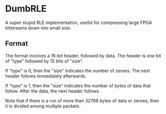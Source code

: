 DumbRLE
=======

A super stupid RLE implementation, useful for compressing large FPGA bitstreams
down into small size.


Format
------

The format involves a 16-bit header, followed by data.  The header is one
bit of "type" followed by 15 bits of "size".

If "type" is 0, then the "size" indicates the number of zeroes.  The next
header follows immediately afterwards.

If "type" is 1, then the "size" indicates the number of bytes of data
that follow.  After the data, the next header follows.

Note that if there is a run of more than 32768 bytes of data or zeroes, then
it is divided among multiple packets.
